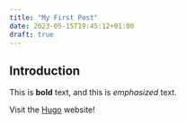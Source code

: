 ```yaml
---
title: "My First Post"
date: 2023-05-15T19:45:12+01:00
draft: true
---
```


## Introduction

This is **bold** text, and this is *emphasized* text.

Visit the [Hugo](https://gohugo.io) website!